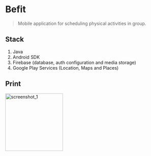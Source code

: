 # Befit
> Mobile application for scheduling physical activities in group.

## Stack

1. Java
2. Android SDK
3. Firebase (database, auth configuration and media storage)
4. Google Play Services (Location, Maps and Places)


## Print

<img width="181" alt="screenshot_1" src="https://user-images.githubusercontent.com/21061462/53513535-3af9ae80-3aa4-11e9-90f3-7d970ff089e9.png">
